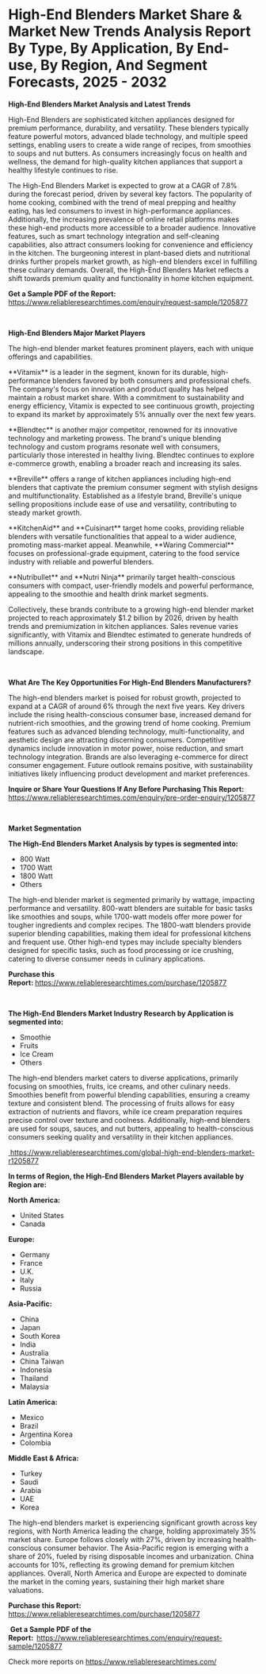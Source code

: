 <p><h1>High-End Blenders Market Share & Market New Trends Analysis Report By Type, By Application, By End-use, By Region, And Segment Forecasts, 2025 - 2032</h1></p><p><strong>High-End Blenders Market Analysis and Latest Trends</strong></p>
<p><p>High-End Blenders are sophisticated kitchen appliances designed for premium performance, durability, and versatility. These blenders typically feature powerful motors, advanced blade technology, and multiple speed settings, enabling users to create a wide range of recipes, from smoothies to soups and nut butters. As consumers increasingly focus on health and wellness, the demand for high-quality kitchen appliances that support a healthy lifestyle continues to rise.</p><p>The High-End Blenders Market is expected to grow at a CAGR of 7.8% during the forecast period, driven by several key factors. The popularity of home cooking, combined with the trend of meal prepping and healthy eating, has led consumers to invest in high-performance appliances. Additionally, the increasing prevalence of online retail platforms makes these high-end products more accessible to a broader audience. Innovative features, such as smart technology integration and self-cleaning capabilities, also attract consumers looking for convenience and efficiency in the kitchen. The burgeoning interest in plant-based diets and nutritional drinks further propels market growth, as high-end blenders excel in fulfilling these culinary demands. Overall, the High-End Blenders Market reflects a shift towards premium quality and functionality in home kitchen equipment.</p></p>
<p><strong>Get a Sample PDF of the Report:&nbsp;</strong> <a href="https://www.reliableresearchtimes.com/enquiry/request-sample/1205877?utm_campaign=2273&utm_medium=2&utm_source=Github&utm_content=ia&utm_term=05042025&utm_id=high-end-blenders">https://www.reliableresearchtimes.com/enquiry/request-sample/1205877</a></p>
<p>&nbsp;</p>
<p><strong>High-End Blenders Major Market Players</strong></p>
<p><p>The high-end blender market features prominent players, each with unique offerings and capabilities. </p><p>**Vitamix** is a leader in the segment, known for its durable, high-performance blenders favored by both consumers and professional chefs. The company's focus on innovation and product quality has helped maintain a robust market share. With a commitment to sustainability and energy efficiency, Vitamix is expected to see continuous growth, projecting to expand its market by approximately 5% annually over the next few years.</p><p>**Blendtec** is another major competitor, renowned for its innovative technology and marketing prowess. The brand's unique blending technology and custom programs resonate well with consumers, particularly those interested in healthy living. Blendtec continues to explore e-commerce growth, enabling a broader reach and increasing its sales. </p><p>**Breville** offers a range of kitchen appliances including high-end blenders that captivate the premium consumer segment with stylish designs and multifunctionality. Established as a lifestyle brand, Breville's unique selling propositions include ease of use and versatility, contributing to steady market growth.</p><p>**KitchenAid** and **Cuisinart** target home cooks, providing reliable blenders with versatile functionalities that appeal to a wider audience, promoting mass-market appeal. Meanwhile, **Waring Commercial** focuses on professional-grade equipment, catering to the food service industry with reliable and powerful blenders.</p><p>**Nutribullet** and **Nutri Ninja** primarily target health-conscious consumers with compact, user-friendly models and powerful performance, appealing to the smoothie and health drink market segments.</p><p>Collectively, these brands contribute to a growing high-end blender market projected to reach approximately $1.2 billion by 2026, driven by health trends and premiumization in kitchen appliances. Sales revenue varies significantly, with Vitamix and Blendtec estimated to generate hundreds of millions annually, underscoring their strong positions in this competitive landscape.</p></p>
<p>&nbsp;</p>
<p><strong>What Are The Key Opportunities For High-End Blenders Manufacturers?</strong></p>
<p><p>The high-end blenders market is poised for robust growth, projected to expand at a CAGR of around 6% through the next five years. Key drivers include the rising health-conscious consumer base, increased demand for nutrient-rich smoothies, and the growing trend of home cooking. Premium features such as advanced blending technology, multi-functionality, and aesthetic design are attracting discerning consumers. Competitive dynamics include innovation in motor power, noise reduction, and smart technology integration. Brands are also leveraging e-commerce for direct consumer engagement. Future outlook remains positive, with sustainability initiatives likely influencing product development and market preferences.</p></p>
<p><strong>Inquire or Share Your Questions If Any Before Purchasing This Report:</strong> <a href="https://www.reliableresearchtimes.com/enquiry/pre-order-enquiry/1205877?utm_campaign=2273&utm_medium=2&utm_source=Github&utm_content=ia&utm_term=05042025&utm_id=high-end-blenders">https://www.reliableresearchtimes.com/enquiry/pre-order-enquiry/1205877</a></p>
<p>&nbsp;</p>
<p><strong>Market Segmentation</strong></p>
<p><strong>The High-End Blenders Market Analysis by types is segmented into:</strong></p>
<p><ul><li>800 Watt</li><li>1700 Watt</li><li>1800 Watt</li><li>Others</li></ul></p>
<p><p>The high-end blender market is segmented primarily by wattage, impacting performance and versatility. 800-watt blenders are suitable for basic tasks like smoothies and soups, while 1700-watt models offer more power for tougher ingredients and complex recipes. The 1800-watt blenders provide superior blending capabilities, making them ideal for professional kitchens and frequent use. Other high-end types may include specialty blenders designed for specific tasks, such as food processing or ice crushing, catering to diverse consumer needs in culinary applications.</p></p>
<p><strong>Purchase this Report:&nbsp;</strong><a href="https://www.reliableresearchtimes.com/purchase/1205877?utm_campaign=2273&utm_medium=2&utm_source=Github&utm_content=ia&utm_term=05042025&utm_id=high-end-blenders">https://www.reliableresearchtimes.com/purchase/1205877</a></p>
<p>&nbsp;</p>
<p><strong>The High-End Blenders Market Industry Research by Application is segmented into:</strong></p>
<p><ul><li>Smoothie</li><li>Fruits</li><li>Ice Cream</li><li>Others</li></ul></p>
<p><p>The high-end blenders market caters to diverse applications, primarily focusing on smoothies, fruits, ice creams, and other culinary needs. Smoothies benefit from powerful blending capabilities, ensuring a creamy texture and consistent blend. The processing of fruits allows for easy extraction of nutrients and flavors, while ice cream preparation requires precise control over texture and coolness. Additionally, high-end blenders are used for soups, sauces, and nut butters, appealing to health-conscious consumers seeking quality and versatility in their kitchen appliances.</p></p>
<p><a href="https://www.reliableresearchtimes.com/global-high-end-blenders-market-r1205877?utm_campaign=2273&utm_medium=2&utm_source=Github&utm_content=ia&utm_term=05042025&utm_id=high-end-blenders">&nbsp;https://www.reliableresearchtimes.com/global-high-end-blenders-market-r1205877</a></p>
<p><strong>In terms of Region, the High-End Blenders Market Players available by Region are:</strong></p>
<p>
    <p> <strong> North America: </strong>
        <ul>
            <li>United States</li>
            <li>Canada</li>
        </ul>
        </p> 
    <p> <strong> Europe: </strong>
        <ul>
            <li>Germany</li>
            <li>France</li>
            <li>U.K.</li>
            <li>Italy</li>
            <li>Russia</li>
        </ul>
        </p> 
    <p> <strong> Asia-Pacific: </strong>
        <ul>
            <li>China</li>
            <li>Japan</li>
            <li>South Korea</li>
            <li>India</li>
            <li>Australia</li>
            <li>China Taiwan</li>
            <li>Indonesia</li>
            <li>Thailand</li>
            <li>Malaysia</li>
        </ul>
        </p> 
    <p> <strong> Latin America: </strong>
        <ul>
            <li>Mexico</li>
            <li>Brazil</li>
            <li>Argentina Korea</li>
            <li>Colombia</li>
        </ul>
        </p> 
    <p> <strong> Middle East & Africa: </strong>
        <ul>
            <li>Turkey</li>
            <li>Saudi</li>
            <li>Arabia</li>
            <li>UAE</li>
            <li>Korea</li>
        </ul>
    </p>
    </p>
<p><p>The high-end blenders market is experiencing significant growth across key regions, with North America leading the charge, holding approximately 35% market share. Europe follows closely with 27%, driven by increasing health-conscious consumer behavior. The Asia-Pacific region is emerging with a share of 20%, fueled by rising disposable incomes and urbanization. China accounts for 10%, reflecting its growing demand for premium kitchen appliances. Overall, North America and Europe are expected to dominate the market in the coming years, sustaining their high market share valuations.</p></p>
<p><strong>Purchase this Report: </strong><a href="https://www.reliableresearchtimes.com/purchase/1205877?utm_campaign=2273&utm_medium=2&utm_source=Github&utm_content=ia&utm_term=05042025&utm_id=high-end-blenders">https://www.reliableresearchtimes.com/purchase/1205877</a></p>
<p>&nbsp;<strong>Get a Sample PDF of the Report:&nbsp;&nbsp;</strong><a href="https://www.reliableresearchtimes.com/enquiry/request-sample/1205877?utm_campaign=2273&utm_medium=2&utm_source=Github&utm_content=ia&utm_term=05042025&utm_id=high-end-blenders">https://www.reliableresearchtimes.com/enquiry/request-sample/1205877</a></p>
<p><strong></strong></p>
<p>Check more reports on <a href="https://www.reliableresearchtimes.com/?utm_campaign=2273&utm_medium=2&utm_source=Github&utm_content=ia&utm_term=05042025&utm_id=high-end-blenders">https://www.reliableresearchtimes.com/</a></p>